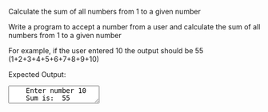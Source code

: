Calculate the sum of all numbers from 1 to a given number

Write a program to accept a number from a user and calculate the sum of all numbers from 1 to a given number

For example, if the user entered 10 the output should be 55 (1+2+3+4+5+6+7+8+9+10)

Expected Output:
<textarea>
    Enter number 10
    Sum is:  55
</textarea>